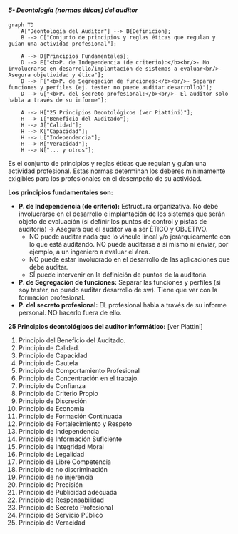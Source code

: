 #### ***5- Deontología (normas éticas) del auditor***

```mermaid
graph TD
    A["Deontología del Auditor"] --> B{Definición};
    B --> C["Conjunto de principios y reglas éticas que regulan y guían una actividad profesional"];
    
    A --> D{Principios Fundamentales};
    D --> E["<b>P. de Independencia (de criterio):</b><br/>- No involucrarse en desarrollo/implantación de sistemas a evaluar<br/>- Asegura objetividad y ética"];
    D --> F["<b>P. de Segregación de funciones:</b><br/>- Separar funciones y perfiles (ej. tester no puede auditar desarrollo)"];
    D --> G["<b>P. del secreto profesional:</b><br/>- El auditor solo habla a través de su informe"];

    A --> H["25 Principios Deontológicos (ver Piattini)"];
    H --> I["Beneficio del Auditado"];
    H --> J["Calidad"];
    H --> K["Capacidad"];
    H --> L["Independencia"];
    H --> M["Veracidad"];
    H --> N["... y otros"];
```

Es el conjunto de principios y reglas éticas que regulan y guían una actividad profesional. Estas normas determinan los deberes mínimamente exigibles para los profesionales en el desempeño de su actividad.

**Los principios fundamentales son:**

-   **P. de Independencia (de criterio):** Estructura organizativa. No debe involucrarse en el desarrollo e implantación de los sistemas que serán objeto de evaluación (sí definir los puntos de control y pistas de auditoría) → Asegura que el auditor va a ser ÉTICO y OBJETIVO.
    -   NO puede auditar nada que lo vincule lineal y/o jerárquicamente con lo que está auditando. NO puede auditarse a sí mismo ni enviar, por ejemplo, a un ingeniero a evaluar el área.
    -   NO puede estar involucrado en el desarrollo de las aplicaciones que debe auditar.
    -   SÍ puede intervenir en la definición de puntos de la auditoría.
-   **P. de Segregación de funciones:** Separar las funciones y perfiles (si soy tester, no puedo auditar desarrollo de sw). Tiene que ver con la formación profesional.
-   **P. del secreto profesional:** EL profesional habla a través de su informe personal. NO hacerlo fuera de ello.

**25 Principios deontológicos del auditor informático:** \[ver Piattini]

1.  Principio del Beneficio del Auditado.
2.  Principio de Calidad.
3.  Principio de Capacidad
4.  Principio de Cautela
5.  Principio de Comportamiento Profesional
6.  Principio de Concentración en el trabajo.
7.  Principio de Confianza
8.  Principio de Criterio Propio
9.  Principio de Discreción
10. Principio de Economía
11. Principio de Formación Continuada
12. Principio de Fortalecimiento y Respeto
13. Principio de Independencia
14. Principio de Información Suficiente
15. Principio de Integridad Moral
16. Principio de Legalidad
17. Principio de Libre Competencia
18. Principio de no discriminación
19. Principio de no injerencia
20. Principio de Precisión
21. Principio de Publicidad adecuada
22. Principio de Responsabilidad
23. Principio de Secreto Profesional
24. Principio de Servicio Público
25. Principio de Veracidad 